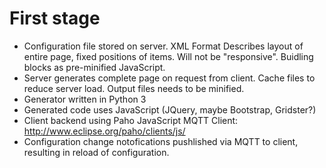 # First stage
* Configuration file stored on server.
  XML Format
  Describes layout of entire page, fixed positions of items.
  Will not be "responsive".
  Buidling blocks as pre-minified JavaScript.
* Server generates complete page on request from client.
  Cache files to reduce server load.
  Output files needs to be minified.
* Generator written in Python 3
* Generated code uses JavaScript (JQuery, maybe Bootstrap, Gridster?)
* Client backend using Paho JavaScript MQTT Client:  http://www.eclipse.org/paho/clients/js/
* Configuration change notofications pushlished via MQTT to client, resulting in reload of configuration.
